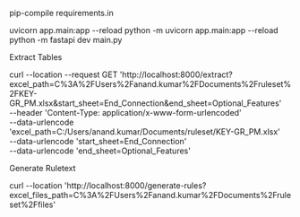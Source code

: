 pip-compile requirements.in

uvicorn app.main:app --reload
python -m uvicorn app.main:app --reload
python -m fastapi dev main.py


Extract Tables

curl --location --request GET 'http://localhost:8000/extract?excel_path=C%3A%2FUsers%2Fanand.kumar%2FDocuments%2Fruleset%2FKEY-GR_PM.xlsx&start_sheet=End_Connection&end_sheet=Optional_Features' \
--header 'Content-Type: application/x-www-form-urlencoded' \
--data-urlencode 'excel_path=C:/Users/anand.kumar/Documents/ruleset/KEY-GR_PM.xlsx' \
--data-urlencode 'start_sheet=End_Connection' \
--data-urlencode 'end_sheet=Optional_Features'

Generate Ruletext

curl --location 'http://localhost:8000/generate-rules?excel_files_path=C%3A%2FUsers%2Fanand.kumar%2FDocuments%2Fruleset%2Ffiles'
